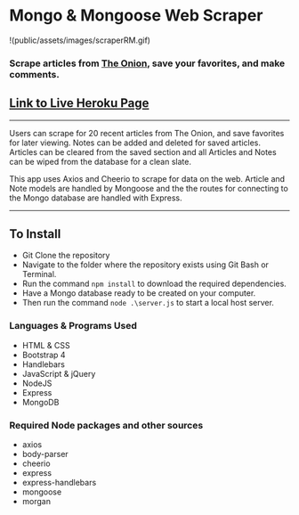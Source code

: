 # Mongo & Mongoose Web Scraper
!(public/assets/images/scraperRM.gif)

### Scrape articles from [The Onion](https://www.theonion.com/c/news-in-brief), save your favorites, and make comments.
## [Link to Live Heroku Page](https://safe-meadow-70895.herokuapp.com/)
---
Users can scrape for 20 recent articles from The Onion, and save favorites for later viewing. Notes can be added and deleted for saved articles. Articles can be cleared from the saved section and all Articles and Notes can be wiped from the database for a clean slate.

This app uses Axios and Cheerio to scrape for data on the web. Article and Note models are handled by Mongoose and the the routes for connecting to the Mongo database are handled with Express.

---
## To Install
* Git Clone the repository
* Navigate to the folder where the repository exists using Git Bash or Terminal.
* Run the command `npm install` to download the required dependencies.
* Have a Mongo database ready to be created on your computer.
* Then run the command `node .\server.js` to start a local host server.

### Languages & Programs Used
* HTML & CSS
* Bootstrap 4
* Handlebars
* JavaScript & jQuery
* NodeJS
* Express
* MongoDB

### Required Node packages and other sources
* axios
* body-parser
* cheerio
* express
* express-handlebars
* mongoose
* morgan
